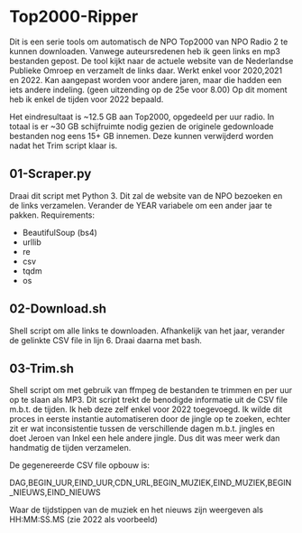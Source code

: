 # Top2000-Ripper
Dit is een serie tools om automatisch de NPO Top2000 van NPO Radio 2 te kunnen downloaden. Vanwege auteursredenen heb ik geen links en mp3 bestanden gepost. De tool kijkt naar de actuele website van de Nederlandse Publieke Omroep en verzamelt de links daar. Werkt enkel voor 2020,2021 en 2022. Kan aangepast worden voor andere jaren, maar die hadden een iets andere indeling. (geen uitzending op de 25e voor 8.00) Op dit moment heb ik enkel de tijden voor 2022 bepaald.

Het eindresultaat is ~12.5 GB aan Top2000, opgedeeld per uur radio. In totaal is er ~30 GB schijfruimte nodig gezien de originele gedownloade bestanden nog eens 15+ GB innemen. Deze kunnen verwijderd worden nadat het Trim script klaar is.

## 01-Scraper.py
Draai dit script met Python 3. Dit zal de website van de NPO bezoeken en de links verzamelen. Verander de YEAR variabele om een ander jaar te pakken. Requirements:
- BeautifulSoup (bs4)
- urllib
- re
- csv
- tqdm
- os

## 02-Download.sh
Shell script om alle links te downloaden. Afhankelijk van het jaar, verander de gelinkte CSV file in lijn 6. Draai daarna met bash.

## 03-Trim.sh
Shell script om met gebruik van ffmpeg de bestanden te trimmen en per uur op te slaan als MP3. Dit script trekt de benodigde informatie uit de CSV file m.b.t. de tijden. Ik heb deze zelf enkel voor 2022 toegevoegd. Ik wilde dit proces in eerste instantie automatiseren door de jingle op te zoeken, echter zit er wat inconsistentie tussen de verschillende dagen m.b.t. jingles en doet Jeroen van Inkel een hele andere jingle. Dus dit was meer werk dan handmatig de tijden verzamelen.

De gegenereerde CSV file opbouw is:

DAG,BEGIN_UUR,EIND_UUR,CDN_URL,BEGIN_MUZIEK,EIND_MUZIEK,BEGIN_NIEUWS,EIND_NIEUWS

Waar de tijdstippen van de muziek en het nieuws zijn weergeven als HH:MM:SS.MS (zie 2022 als voorbeeld)
